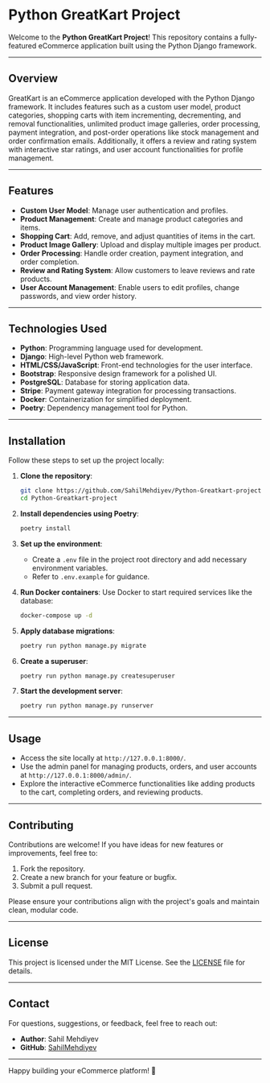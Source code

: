 # Python GreatKart Project

Welcome to the **Python GreatKart Project**! This repository contains a fully-featured eCommerce application built using the Python Django framework.

---

## Overview

GreatKart is an eCommerce application developed with the Python Django framework. It includes features such as a custom user model, product categories, shopping carts with item incrementing, decrementing, and removal functionalities, unlimited product image galleries, order processing, payment integration, and post-order operations like stock management and order confirmation emails. Additionally, it offers a review and rating system with interactive star ratings, and user account functionalities for profile management.

---

## Features

- **Custom User Model**: Manage user authentication and profiles.
- **Product Management**: Create and manage product categories and items.
- **Shopping Cart**: Add, remove, and adjust quantities of items in the cart.
- **Product Image Gallery**: Upload and display multiple images per product.
- **Order Processing**: Handle order creation, payment integration, and order completion.
- **Review and Rating System**: Allow customers to leave reviews and rate products.
- **User Account Management**: Enable users to edit profiles, change passwords, and view order history.

---

## Technologies Used

- **Python**: Programming language used for development.
- **Django**: High-level Python web framework.
- **HTML/CSS/JavaScript**: Front-end technologies for the user interface.
- **Bootstrap**: Responsive design framework for a polished UI.
- **PostgreSQL**: Database for storing application data.
- **Stripe**: Payment gateway integration for processing transactions.
- **Docker**: Containerization for simplified deployment.
- **Poetry**: Dependency management tool for Python.

---

## Installation

Follow these steps to set up the project locally:

1. **Clone the repository**:
   ```bash
   git clone https://github.com/SahilMehdiyev/Python-Greatkart-project.git
   cd Python-Greatkart-project
   ```

2. **Install dependencies using Poetry**:
   ```bash
   poetry install
   ```

3. **Set up the environment**:
   - Create a `.env` file in the project root directory and add necessary environment variables.
   - Refer to `.env.example` for guidance.

4. **Run Docker containers**:
   Use Docker to start required services like the database:
   ```bash
   docker-compose up -d
   ```

5. **Apply database migrations**:
   ```bash
   poetry run python manage.py migrate
   ```

6. **Create a superuser**:
   ```bash
   poetry run python manage.py createsuperuser
   ```

7. **Start the development server**:
   ```bash
   poetry run python manage.py runserver
   ```

---

## Usage

- Access the site locally at `http://127.0.0.1:8000/`.
- Use the admin panel for managing products, orders, and user accounts at `http://127.0.0.1:8000/admin/`.
- Explore the interactive eCommerce functionalities like adding products to the cart, completing orders, and reviewing products.

---

## Contributing

Contributions are welcome! If you have ideas for new features or improvements, feel free to:

1. Fork the repository.
2. Create a new branch for your feature or bugfix.
3. Submit a pull request.

Please ensure your contributions align with the project's goals and maintain clean, modular code.

---

## License

This project is licensed under the MIT License. See the [LICENSE](LICENSE) file for details.

---

## Contact

For questions, suggestions, or feedback, feel free to reach out:

- **Author**: Sahil Mehdiyev
- **GitHub**: [SahilMehdiyev](https://github.com/SahilMehdiyev)

---

Happy building your eCommerce platform! 🚀
